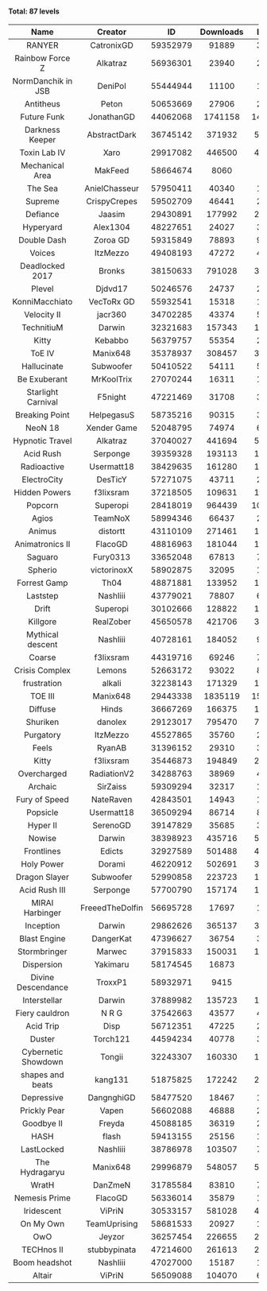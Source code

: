 #### Total: 87 levels

| Name | Creator | ID | Downloads | Likes |
|:---:|:---:|:---:|:---:|:---:|
| RANYER | CatronixGD | 59352979 | 91889 | 3581
| Rainbow Force Z | Alkatraz | 56936301 | 23940 | 2224
| NormDanchik in JSB | DeniPol | 55444944 | 11100 | 1046
| Antitheus | Peton | 50653669 | 27906 | 2760
| Future Funk | JonathanGD | 44062068 | 1741158 | 146168
| Darkness Keeper | AbstractDark | 36745142 | 371932 | 52944
| Toxin Lab IV | Xaro | 29917082 | 446500 | 43623
|  Mechanical Area  | MakFeed | 58664674 | 8060 | 875
| The Sea | AnielChasseur | 57950411 | 40340 | 1832
| Supreme | CrispyCrepes | 59502709 | 46441 | 2341
| Defiance | Jaasim | 29430891 | 177992 | 23257
| Hyperyard | Alex1304 | 48227651 | 24027 | 3076
| Double Dash | Zoroa GD | 59315849 | 78893 | 9442
| Voices | ItzMezzo | 49408193 | 47272 | 4846
| Deadlocked 2017 | Bronks | 38150633 | 791028 | 37343
| Plevel | Djdvd17 | 50246576 | 24737 | 2826
| KonniMacchiato | VecToRx GD | 55932541 | 15318 | 1062
| Velocity II | jacr360 | 34702285 | 43374 | 5248
| TechnitiuM | Darwin | 32321683 | 157343 | 13882
| Kitty | Kebabbo | 56379757 | 55354 | 2592
| ToE IV  | Manix648 | 35378937 | 308457 | 31265
| Hallucinate | Subwoofer | 50410522 | 54111 | 5548
| Be Exuberant | MrKoolTrix | 27070244 | 16311 | 1268
| Starlight Carnival | F5night | 47221469 | 31708 | 3742
| Breaking Point | HelpegasuS | 58735216 | 90315 | 3466
| NeoN 18 | Xender Game | 52048795 | 74974 | 6508
| Hypnotic Travel | Alkatraz | 37040027 | 441694 | 56037
| Acid Rush | Serponge | 39359328 | 193113 | 18020
| Radioactive | Usermatt18 | 38429635 | 161280 | 15305
| ElectroCity | DesTicY | 57271075 | 43711 | 2152
| Hidden Powers | f3lixsram | 37218505 | 109631 | 10578
| Popcorn | Superopi | 28418019 | 964439 | 101932
| Agios | TeamNoX | 58994346 | 66437 | 2180
| Animus | distortt | 43110109 | 271461 | 19208
| Animatronics II | FlacoGD | 48816963 | 181044 | 16359
| Saguaro | Fury0313 | 33652048 | 67813 | 7390
| Spherio | victorinoxX | 58902875 | 32095 | 1900
| Forrest Gamp | Th04 | 48871881 | 133952 | 10905
| Laststep | NashIiii | 43779021 | 78807 | 6477
| Drift | Superopi | 30102666 | 128822 | 14158
| Killgore | RealZober | 45650578 | 421706 | 31165
| Mythical descent | NashIiii | 40728161 | 184052 | 9997
| Coarse | f3lixsram | 44319716 | 69246 | 7385
| Crisis Complex | Lemons | 52663172 | 93022 | 8332
| frustration | alkali | 32238143 | 171329 | 18426
| TOE III | Manix648 | 29443338 | 1835119 | 153054
| Diffuse | Hinds | 36667269 | 166375 | 17355
| Shuriken | danolex | 29123017 | 795470 | 77647
| Purgatory | ItzMezzo | 45527865 | 35760 | 2259
| Feels | RyanAB | 31396152 | 29310 | 3727
| Kitty | f3lixsram | 35446873 | 194849 | 23486
| Overcharged | RadiationV2 | 34288763 | 38969 | 4517
| Archaic | SirZaiss | 59309294 | 32317 | 1615
| Fury of Speed | NateRaven | 42843501 | 14943 | 1665
| Popsicle | Usermatt18 | 36509294 | 86714 | 8793
| Hyper II | SerenoGD | 39147829 | 35685 | 3522
| Nowise | Darwin | 38398923 | 435716 | 55631
| Frontlines | Edicts | 32927589 | 501488 | 42379
| Holy Power | Dorami | 46220912 | 502691 | 33981
| Dragon Slayer | Subwoofer | 52990858 | 223723 | 17552
| Acid Rush III | Serponge | 57700790 | 157174 | 13467
| MIRAI Harbinger | FreeedTheDolfin | 56695728 | 17697 | 1003
| Inception | Darwin | 29862626 | 365137 | 34200
| Blast Engine | DangerKat | 47396627 | 36754 | 3816
| Stormbringer | Marwec | 37915833 | 150031 | 14602
| Dispersion | Yakimaru | 58174545 | 16873 | 959
| Divine Descendance | TroxxP1 | 58932971 | 9415 | 761
| Interstellar | Darwin | 37889982 | 135723 | 17218
| Fiery cauldron | N R G | 37542663 | 43577 | 4683
| Acid Trip | Disp | 56712351 | 47225 | 2901
| Duster | Torch121 | 44594234 | 40778 | 3887
| Cybernetic Showdown  | Tongii | 32243307 | 160330 | 17164
| shapes and beats | kang131 | 51875825 | 172242 | 20478
| Depressive | DangnghiGD | 58477520 | 18467 | 1332
| Prickly Pear | Vapen | 56602088 | 46888 | 2596
| Goodbye II | Freyda | 45088185 | 36319 | 2715
| HASH | flash | 59413155 | 25156 | 1434
| LastLocked | NashIiii | 38786978 | 103507 | 7545
| The Hydragaryu | Manix648 | 29996879 | 548057 | 50462
| WratH | DanZmeN | 31785584 | 83810 | 7932
| Nemesis Prime | FlacoGD | 56336014 | 35879 | 1999
| Iridescent | ViPriN | 30533157 | 581028 | 48575
| On My Own | TeamUprising | 58681533 | 20927 | 1707
| OwO | Jeyzor | 36257454 | 226655 | 22406
| TECHnos II | stubbypinata | 47214600 | 261613 | 20502
| Boom headshot | NashIiii | 47027000 | 15187 | 1181
| Altair | ViPriN | 56509088 | 104070 | 6974
